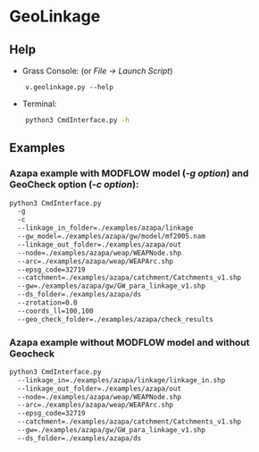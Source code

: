 # GeoLinkage

## Help
- Grass Console: (or  *File -> Launch Script*)
```
    v.geolinkage.py --help
```

- Terminal:
```bash
    python3 CmdInterface.py -h
```

## Examples
### Azapa example with MODFLOW model (*-g option*) and GeoCheck option (*-c option*):

```bash
python3 CmdInterface.py
  -g 
  -c
  --linkage_in_folder=./examples/azapa/linkage
  --gw_model=./examples/azapa/gw/model/mf2005.nam
  --linkage_out_folder=./examples/azapa/out
  --node=./examples/azapa/weap/WEAPNode.shp
  --arc=./examples/azapa/weap/WEAPArc.shp
  --epsg_code=32719
  --catchment=./examples/azapa/catchment/Catchments_v1.shp
  --gw=./examples/azapa/gw/GW_para_linkage_v1.shp
  --ds_folder=./examples/azapa/ds
  --zrotation=0.0
  --coords_ll=100,100
  --geo_check_folder=./examples/azapa/check_results
```

### Azapa example without MODFLOW model and without Geocheck

```bash
python3 CmdInterface.py
  --linkage_in=./examples/azapa/linkage/linkage_in.shp
  --linkage_out_folder=./examples/azapa/out
  --node=./examples/azapa/weap/WEAPNode.shp
  --arc=./examples/azapa/weap/WEAPArc.shp
  --epsg_code=32719
  --catchment=./examples/azapa/catchment/Catchments_v1.shp
  --gw=./examples/azapa/gw/GW_para_linkage_v1.shp
  --ds_folder=./examples/azapa/ds
```